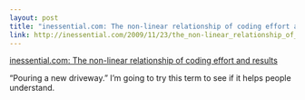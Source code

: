 ```yaml
--- 
layout: post
title: "inessential.com: The non-linear relationship of coding effort and results"
link: http://inessential.com/2009/11/23/the_non-linear_relationship_of_coding_ef
---
```

<a href=
"http://inessential.com/2009/11/23/the_non-linear_relationship_of_coding_ef">
inessential.com: The non-linear relationship of coding effort and
results</a>

<p>“Pouring a new driveway.” I’m going to try this term to see if
it helps people understand.</p>
